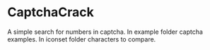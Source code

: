 # CaptchaCrack
A simple search for numbers in captcha.
In example folder  captcha examples.
In iconset folder  characters to compare.

